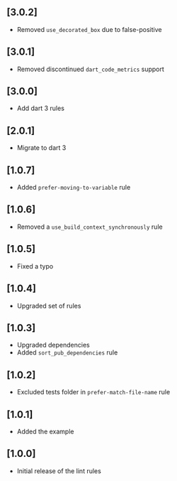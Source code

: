 ## [3.0.2]

- Removed `use_decorated_box` due to false-positive

## [3.0.1]

- Removed discontinued `dart_code_metrics` support

## [3.0.0]

- Add dart 3 rules

## [2.0.1]

- Migrate to dart 3

## [1.0.7]

- Added `prefer-moving-to-variable` rule

## [1.0.6]

- Removed a `use_build_context_synchronously` rule

## [1.0.5]

- Fixed a typo

## [1.0.4]

- Upgraded set of rules

## [1.0.3]

- Upgraded dependencies
- Added `sort_pub_dependencies` rule

## [1.0.2]

- Excluded tests folder in `prefer-match-file-name` rule

## [1.0.1]

- Added the example

## [1.0.0]

- Initial release of the lint rules